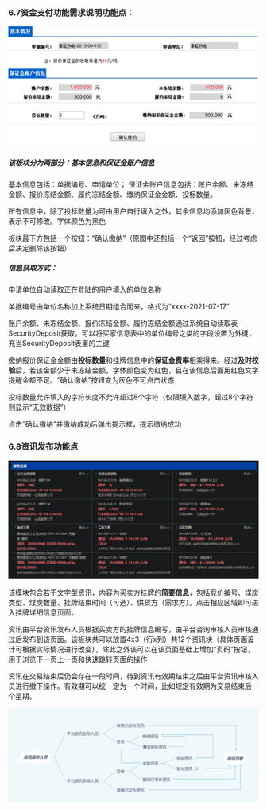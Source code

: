 ### **6.7资金支付功能需求说明功能点：**



![6.7需求分析](https://raw.githubusercontent.com/baigeixiaozu/CoalTrading/main/docs/%E9%9C%80%E6%B1%82%E7%9B%B8%E5%85%B3/img/6.7%E9%9C%80%E6%B1%82%E5%88%86%E6%9E%90.png?token=ATSFUWGSJJA77A7N7QDRUYDA6VVFO)

##### 该板块分为两部分：基本信息和保证金账户信息

基本信息包括：单据编号、申请单位；			保证金账户信息包括：账户余额、未冻结金额、报价冻结金额、履约冻结金额、缴纳保证金金额、投标数量。

所有信息中，除了投标数量为可由用户自行填入之外，其余信息均添加灰色背景，表示不可修改。字体颜色为黑色

板块最下方包括一个按钮：“确认缴纳”（原图中还包括一个“返回”按钮，经过考虑后决定删除该按钮）

##### 信息获取方式：

申请单位自动读取正在登陆的用户填入的单位名称

单据编号由单位名称加上系统日期组合而来，格式为“xxxx-2021-07-17”

账户余额、未冻结金额、报价冻结金额、履约冻结金额通过系统自动读取表SecurityDeposit获取。可以将买家信息表中的单位编号之类的字段设置为外键，充当SecurityDeposit表里的主键

缴纳报价保证金金额由**投标数量**和挂牌信息中的**保证金费率**相乘得来。经过**及时校验**后，若该金额少于未冻结金额，字体颜色变为红色，且在该信息后面用红色文字提醒金额不足。“确认缴纳”按钮变为灰色不可点击状态

投标数量允许填入的字符长度不允许超过8个字符（仅限填入数字，超过8个字符则显示“无效数据”）

点击“确认缴纳”并缴纳成功后弹出提示框，提示缴纳成功



### 6.8资讯发布功能点 

![6.8需求分析](https://raw.githubusercontent.com/baigeixiaozu/CoalTrading/main/docs/%E9%9C%80%E6%B1%82%E7%9B%B8%E5%85%B3/img/6.8%E9%9C%80%E6%B1%82%E5%88%86%E6%9E%90.PNG?token=ATSFUWFLM67YROS7KHYDTL3A6VVJW)

该模块包含若干文字型资讯，内容为买卖方挂牌的**简要信息**，包括竞价编号、煤炭类型、煤炭数量、挂牌结束时间（可选）、供货方（需求方）。点击相应区域即可进入挂牌详细信息页面。

资讯由平台资讯发布人员根据买卖方的挂牌信息编写，由平台咨询审核人员审核通过后发布到该页面。该板块共可以放置4x3（行x列）共12个资讯块（具体页面设计可根据实际情况进行改变），除此之外该可以在该页面基础上增加“页码”按钮，用于浏览下一页上一页和快速跳转页面的操作

资讯在交易结束后仍会存在一段时间，待到资讯有效期结束之后由平台资讯审核人员进行撤下操作。有效期可以统一定为一个时间，比如规定有效期为交易结束后一个星期。

![6.8流程分析](https://raw.githubusercontent.com/baigeixiaozu/CoalTrading/main/docs/%E9%9C%80%E6%B1%82%E7%9B%B8%E5%85%B3/img/6.8%E6%B5%81%E7%A8%8B%E5%88%86%E6%9E%90.PNG?token=ATSFUWEA6KLT4YOHPOD3CX3A6VVHU)

